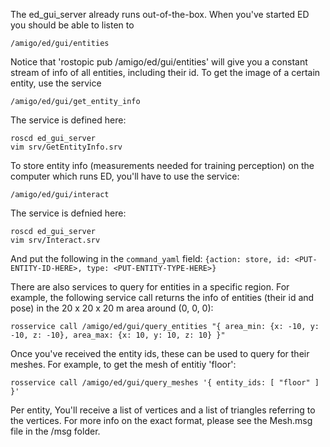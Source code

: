 The ed_gui_server already runs out-of-the-box. When you've started ED you should be able to listen to

    /amigo/ed/gui/entities

Notice that 'rostopic pub /amigo/ed/gui/entities' will give you a constant stream of info of all entities, including their id. To get the image of a certain entity, use the service

    /amigo/ed/gui/get_entity_info

The service is defined here:

    roscd ed_gui_server
    vim srv/GetEntityInfo.srv

To store entity info (measurements needed for training perception) on the computer which runs ED, you'll have to use the service:

    /amigo/ed/gui/interact

The service is defnied here:

    roscd ed_gui_server
    vim srv/Interact.srv

And put the following in the `command_yaml` field: `{action: store, id: <PUT-ENTITY-ID-HERE>, type: <PUT-ENTITY-TYPE-HERE>}`

There are also services to query for entities in a specific region. For example, the following service call returns the info of entities (their id and pose) in the 20 x 20 x 20 m area around (0, 0, 0):

    rosservice call /amigo/ed/gui/query_entities "{ area_min: {x: -10, y: -10, z: -10}, area_max: {x: 10, y: 10, z: 10} }"

Once you've received the entity ids, these can be used to query for their meshes. For example, to get the mesh of entitiy 'floor':

    rosservice call /amigo/ed/gui/query_meshes '{ entity_ids: [ "floor" ] }'

Per entity, You'll receive a list of vertices and a list of triangles referring to the vertices. For more info on the exact format, please see the Mesh.msg file in the /msg folder.
